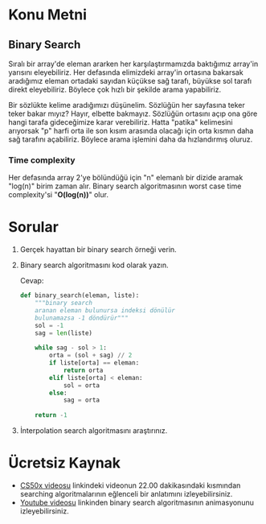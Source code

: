 # Konu Metni

## Binary Search

Sıralı bir array'de eleman ararken her karşılaştırmamızda baktığımız array'in yarısını eleyebiliriz. Her defasında elimizdeki array'in ortasına bakarsak aradığımız eleman ortadaki sayıdan küçükse sağ tarafı, büyükse sol tarafı direkt eleyebiliriz. Böylece çok hızlı bir şekilde arama yapabiliriz.

Bir sözlükte kelime aradığımızı düşünelim. Sözlüğün her sayfasına teker teker bakar mıyız? Hayır, elbette bakmayız. Sözlüğün ortasını açıp ona göre hangi tarafa gideceğimize karar verebiliriz. Hatta "patika" kelimesini arıyorsak "p" harfi orta ile son kısım arasında olacağı için orta kısmın daha sağ tarafını açabiliriz. Böylece arama işlemini daha da hızlandırmış oluruz.

### Time complexity

Her defasında array 2'ye bölündüğü için "n" elemanlı bir dizide aramak "log(n)" birim zaman alır. Binary search algoritmasının worst case time complexity'si "**O(log(n))**" olur.



# Sorular

1. Gerçek hayattan bir binary search örneği verin.

2. Binary search algoritmasını kod olarak yazın.

   Cevap:

   ````python
   def binary_search(eleman, liste):
       """binary search
       aranan eleman bulunursa indeksi dönülür
       bulunamazsa -1 döndürür"""
       sol = -1
       sag = len(liste)
       
       while sag - sol > 1:
           orta = (sol + sag) // 2
           if liste[orta] == eleman:
               return orta
           elif liste[orta] < eleman:
               sol = orta
           else:
               sag = orta
       
       return -1
   ````

3. İnterpolation search algoritmasını araştırınız.

# Ücretsiz Kaynak

* [CS50x videosu](https://www.youtube.com/watch?v=jjqgP9dpD1k) linkindeki videonun 22.00 dakikasındaki kısmından searching algoritmalarının eğlenceli bir anlatımını izleyebilirsiniz.
* [Youtube videosu](https://www.youtube.com/watch?v=E6IOrZUpvSE) linkinden binary search algoritmasının animasyonunu izleyebilirsiniz.

